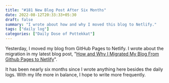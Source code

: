 ```yaml
---
title: "#181 New Blog Post After Six Months"
date: 2022-08-12T20:33:33+05:30
draft: false
summary: "I wrote about how and why I moved this blog to Netlify."
tags: ["daily log"]
categories: ["Daily Dose of Pottekkat"]
---
```


Yesterday, I moved my blog from GitHub Pages to Netlify. I wrote about the migration in my latest blog post, "[How and Why I Migrated My Blog From Github Pages to Netlify](/posts/how-and-why-i-migrated-my-blog-from-github-pages-to-netlify)".

It has been nearly six months since I wrote anything here besides the daily logs. With my life more in balance, I hope to write more frequently.
